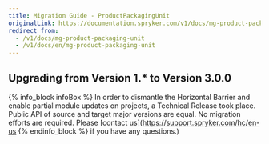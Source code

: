 ```yaml
---
title: Migration Guide - ProductPackagingUnit
originalLink: https://documentation.spryker.com/v1/docs/mg-product-packaging-unit
redirect_from:
  - /v1/docs/mg-product-packaging-unit
  - /v1/docs/en/mg-product-packaging-unit
---
```


## Upgrading from Version 1.* to Version 3.0.0

{% info_block infoBox %}
In order to dismantle the Horizontal Barrier and enable partial module updates on projects, a Technical Release took place. Public API of source and target major versions are equal. No migration efforts are required. Please [contact us](https://support.spryker.com/hc/en-us
{% endinfo_block %} if you have any questions.)
